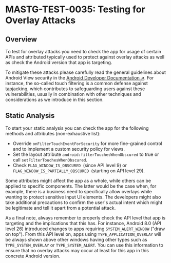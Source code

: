 # MASTG-TEST-0035: Testing for Overlay Attacks
## Overview
To test for overlay attacks you need to check the app for usage of certain APIs and attributed typically used to protect against overlay attacks as well as check the Android version that app is targeting.

To mitigate these attacks please carefully read the general guidelines about Android View security in the [Android Developer Documentation ↗](https://developer.android.com/reference/android/view/View#security). For instance, the so-called touch filtering is a common defense against tapjacking, which contributes to safeguarding users against these vulnerabilities, usually in combination with other techniques and considerations as we introduce in this section.

## Static Analysis
To start your static analysis you can check the app for the following methods and attributes (non-exhaustive list):

- Override `onFilterTouchEventForSecurity`  for more fine-grained control and to implement a custom security policy for views.
- Set the layout attribute `android:filterTouchesWhenObscured`  to true or call `setFilterTouchesWhenObscured`.
- Check `FLAG_WINDOW_IS_OBSCURED `(since API level 9) or `FLAG_WINDOW_IS_PARTIALLY_OBSCURED `(starting on API level 29).

Some attributes might affect the app as a whole, while others can be applied to specific components. The latter would be the case when, for example, there is a business need to specifically allow overlays while wanting to protect sensitive input UI elements. The developers might also take additional precautions to confirm the user's actual intent which might be legitimate and tell it apart from a potential attack.

As a final note, always remember to properly check the API level that app is targeting and the implications that this has. For instance, Android 8.0 (API level 26) introduced changes to apps requiring `SYSTEM_ALERT_WINDOW` ("draw on top"). From this API level on, apps using `TYPE_APPLICATION_OVERLAY` will be always shown above other windows  having other types such as `TYPE_SYSTEM_OVERLAY` or `TYPE_SYSTEM_ALERT`. You can use this information to ensure that no overlay attacks may occur at least for this app in this concrete Android version.
